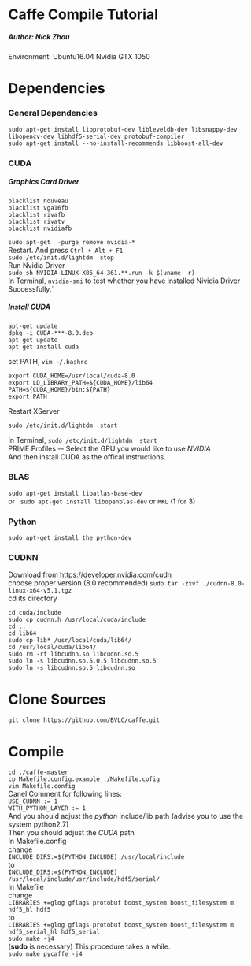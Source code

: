 # Caffe Compile Tutorial  
##### Author: Nick Zhou  
Environment: Ubuntu16.04  Nvidia GTX 1050  
# Dependencies  
### General Dependencies
`sudo apt-get install libprotobuf-dev libleveldb-dev libsnappy-dev libopencv-dev libhdf5-serial-dev protobuf-compiler`  
`sudo apt-get install --no-install-recommends libboost-all-dev`
### CUDA  
##### Graphics Card Driver
```
blacklist nouveau
blacklist vga16fb
blacklist rivafb
blacklist rivatv
blacklist nvidiafb
```
`sudo apt-get  -purge remove nvidia-*`  
Restart. And press `Ctrl + Alt + F1`  
`sudo /etc/init.d/lightdm  stop`   
Run Nvidia Driver  
`sudo sh NVIDIA-LINUX-X86_64-361.**.run -k $(uname -r)`  
In Terminal, `nvidia-smi` to test whether you have installed Nividia Driver Successfully.`   
##### Install CUDA  
```
apt-get update
dpkg -i CUDA-***-8.0.deb
apt-get update
apt-get install cuda
```  
set PATH, `vim ~/.bashrc`  
```
export CUDA_HOME=/usr/local/cuda-8.0
export LD_LIBRARY_PATH=${CUDA_HOME}/lib64
PATH=${CUDA_HOME}/bin:${PATH}
export PATH
```
Restart XServer  
```
sudo /etc/init.d/lightdm  start
```
In Terminal, `sudo /etc/init.d/lightdm  start`    
PRIME Profiles -- Select the GPU you would like to use *NVIDIA*   
And then install CUDA as the offical instructions.  
### BLAS  
`sudo apt-get install libatlas-base-dev`  
or ` sudo apt-get install libopenblas-dev` or `MKL` (1 for 3)  
### Python  
`sudo apt-get install the python-dev`  
### CUDNN  
Download from https://developer.nvidia.com/cudn  
choose proper version  (8.0 recommended)
`sudo tar -zxvf ./cudnn-8.0-linux-x64-v5.1.tgz`   
cd its directory
```
cd cuda/include  
sudo cp cudnn.h /usr/local/cuda/include
cd ..  
cd lib64
sudo cp lib* /usr/local/cuda/lib64/   
cd /usr/local/cuda/lib64/
sudo rm -rf libcudnn.so libcudnn.so.5  
sudo ln -s libcudnn.so.5.0.5 libcudnn.so.5  
sudo ln -s libcudnn.so.5 libcudnn.so   
```
# Clone Sources 
`git clone https://github.com/BVLC/caffe.git`  
# Compile  
`cd ./caffe-master`  
`cp Makefile.config.example ./Makefile.cofig`  
`vim Makefile.config`  
Canel Comment for following lines:  
`USE_CUDNN := 1`  
`WITH_PYTHON_LAYER := 1`  
And you should adjust the *python* include/lib path (advise you to use the system python2.7)   
Then you should adjust the *CUDA* path  
In Makefile.config  
change  
`INCLUDE_DIRS:=$(PYTHON_INCLUDE) /usr/local/include`   
to  
`INCLUDE_DIRS:=$(PYTHON_INCLUDE) /usr/local/include/usr/include/hdf5/serial/`  
In Makefile  
change  
`LIBRARIES +=glog gflags protobuf boost_system boost_filesystem m hdf5_hl hdf5`  
to  
`LIBRARIES +=glog gflags protobuf boost_system boost_filesystem m hdf5_serial_hl hdf5_serial`  
`sudo make -j4`    
(**sudo** is necessary)  This procedure takes a while.  
`sudo make pycaffe -j4`   






